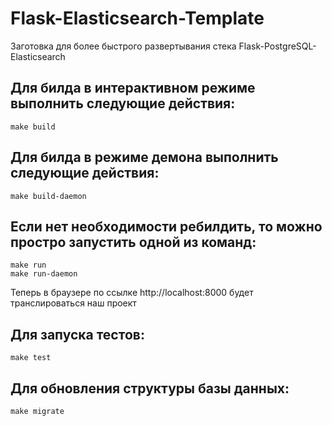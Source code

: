 # Flask-Elasticsearch-Template

Заготовка для более быстрого развертывания стека Flask-PostgreSQL-Elasticsearch

## Для билда в интерактивном режиме выполнить следующие действия:
```
make build  
```

## Для билда в режиме демона выполнить следующие действия:
```
make build-daemon
```

## Если нет необходимости ребилдить, то можно простро запустить одной из команд:
```
make run
make run-daemon
```

Теперь в браузере по ссылке http://localhost:8000 будет транслироваться наш проект

## Для запуска тестов:
```
make test
```

## Для обновления структуры базы данных:
```
make migrate
```
